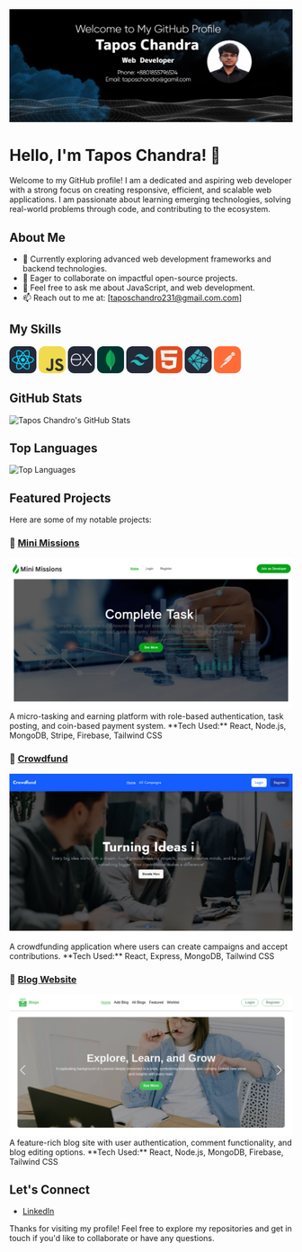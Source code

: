 
<img src="./images/Github-bg.jpg">

# Hello, I'm Tapos Chandra! 👋

Welcome to my GitHub profile! I am a dedicated and aspiring web developer with a strong focus on creating responsive, efficient, and scalable web applications. I am passionate about learning emerging technologies, solving real-world problems through code, and contributing to the ecosystem.

## About Me

- 🌱 Currently exploring advanced web development frameworks and backend technologies.
- 👯 Eager to collaborate on impactful open-source projects.
- 💬 Feel free to ask me about JavaScript, and web development.
- 📫 Reach out to me at: [taposchandro231@gmail.com.com]

## My Skills 
<div className=" flex gap-4">
    <img src="./icons/React-Dark.svg" width="48"> 
    <img src="./icons/JavaScript.svg" width="48">
    <img src="./icons/ExpressJS-Dark.svg" width="48">   
    <img src="./icons/MongoDB.svg" width="48">
    <img src="./icons/TailwindCSS-Dark.svg" width="48">  
    <img src="./icons/HTML.svg" width="48"> 
    <img src="./icons/Netlify-Dark.svg" width="48">
    <img src="./icons/Postman.svg" width="48">
</div>

## GitHub Stats

![Tapos Chandro's GitHub Stats](https://github-readme-stats.vercel.app/api?username=tapos-chandro&show_icons=true&theme=radical)

## Top Languages

![Top Languages](https://github-readme-stats.vercel.app/api/top-langs/?username=tapos-chandro&layout=compact&theme=radical)

## Featured Projects

Here are some of my notable projects:

### 🔹 [Mini Missions](https://mini-missions.netlify.app/)
<img src="./images/mini-mission-2.png" />
A micro-tasking and earning platform with role-based authentication, task posting, and coin-based payment system.  
**Tech Used:** React, Node.js, MongoDB, Stripe, Firebase, Tailwind CSS

### 🔹 [Crowdfund](https://helpful-mooncake-cfc5b8.netlify.app/)
<img src="./images/crodfound-2.png" />
A crowdfunding application where users can create campaigns and accept contributions.  
**Tech Used:** React, Express, MongoDB, Tailwind CSS

### 🔹 [Blog Website](https://blog-wibsite.netlify.app/)
<img src="./images/blog-2.png" />
A feature-rich blog site with user authentication, comment functionality, and blog editing options.  
**Tech Used:** React, Node.js, MongoDB, Firebase, Tailwind CSS

## Let's Connect

- [LinkedIn](https://www.linkedin.com/in/tapos-chandro)

Thanks for visiting my profile! Feel free to explore my repositories and get in touch if you'd like to collaborate or have any questions.
